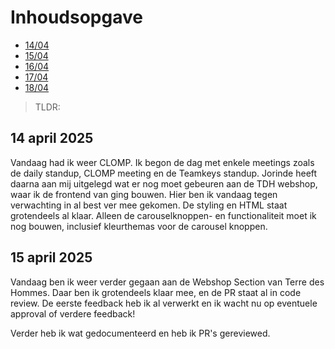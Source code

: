 # Inhoudsopgave

  - [14/04](#14-april-2025)
  - [15/04](#15-april-2025)
  - [16/04](#16-april-2025)
  - [17/04](#17-april-2025)
  - [18/04](#18-april-2025)

> TLDR: 

## 14 april 2025

Vandaag had ik weer CLOMP. Ik begon de dag met enkele meetings zoals de daily standup, CLOMP meeting en de Teamkeys standup. Jorinde heeft daarna aan mij uitgelegd wat er nog moet gebeuren aan de TDH webshop, waar ik de frontend van ging bouwen. Hier ben ik vandaag tegen verwachting in al best ver mee gekomen. De styling en HTML staat grotendeels al klaar. Alleen de carouselknoppen- en functionaliteit moet ik nog bouwen, inclusief kleurthemas voor de carousel knoppen.

## 15 april 2025

Vandaag ben ik weer verder gegaan aan de Webshop Section van Terre des Hommes. Daar ben ik grotendeels klaar mee, en de PR staat al in code review. De eerste feedback heb ik al verwerkt en ik wacht nu op eventuele approval of verdere feedback!

Verder heb ik wat gedocumenteerd en heb ik PR's gereviewed.
